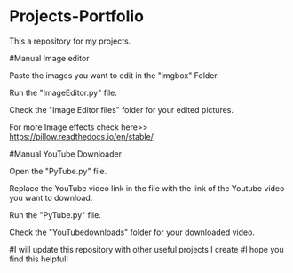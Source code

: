 # Projects-Portfolio
This a repository for my projects.

#Manual Image editor

Paste the images you want to edit in the "imgbox" Folder.

Run the "ImageEditor.py" file.

Check the "Image Editor files" folder for your edited pictures.

For more Image effects check here>> https://pillow.readthedocs.io/en/stable/
 
#Manual YouTube Downloader

Open the "PyTube.py" file.

Replace the YouTube video link in the file with the link of the Youtube video you want to download.

Run the "PyTube.py" file.

Check the "YouTubedownloads" folder for your downloaded video.

#I will update this repository with other useful projects I create
#I hope you find this helpful!
